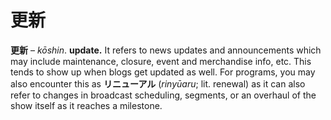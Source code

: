 # 更新

**更新** – _kōshin_. **update.** It refers to news updates and announcements which may include maintenance, closure, event and merchandise info, etc. This tends to show up when blogs get updated as well. For programs, you may also encounter this as **リニューアル** (_rinyūaru_; lit. renewal) as it can also refer to changes in broadcast scheduling, segments, or an overhaul of the show itself as it reaches a milestone.
